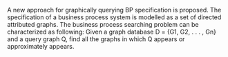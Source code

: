 A new approach for graphically querying BP specification is proposed. The specification of a business process system is modelled as a set of directed attributed graphs. The business process searching problem can be characterized as following: Given a graph database D = {G1, G2, . . . , Gn} and a query graph Q, find all the graphs in which Q appears or approximately appears.